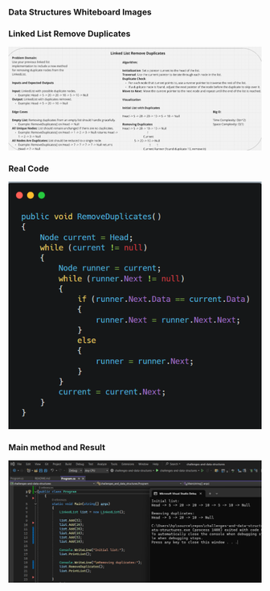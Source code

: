### Data Structures Whiteboard Images

### Linked List Remove Duplicates
![Remove Duplicates Whiteboard](assets/RemoveDuplicates.png)
### Real Code
![Code](assets/Remove-Duplicates.png)
### Main method and Result
![main](assets/main-.png)
